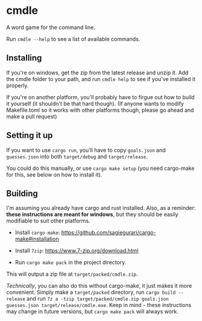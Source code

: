 # cmdle
A word game for the command line.

Run `cmdle --help` to see a list of available commands.

## Installing
If you're on windows, get the zip from the latest release and unzip it. Add the cmdle folder to your path, and run `cmdle help` to see if you've installed it properly.

If you're on another platform, you'll probably have to firgue out how to build it yourself (it shouldn't be that hard though). (If anyone wants to modify Makefile.toml so it works with other platforms though, please go ahead and make a pull request)

## Setting it up
If you want to use `cargo run`, you'll have to copy `goals.json` and `guesses.json` into both `target/debug` and `target/release`.

You could do this manually, or use `cargo make setup` (you need cargo-make for this, see below on how to install it).

## Building
I'm assuming you already have cargo and rust installed. Also, as a reminder: **these instructions are meant for windows**, but they should be easily modifiable to suit other platforms.

- Install `cargo-make`: https://github.com/sagiegurari/cargo-make#installation

- Install `7zip`: https://www.7-zip.org/download.html

- Run `cargo make pack` in the project directory.

This will output a zip file at `target/packed/cmdle.zip`.

*Technically*, you can also do this without cargo-make, it just makes it more convenient. Simply make a `target/packed` directory, run `cargo build --release` and run `7z a -tzip target/packed/cmdle.zip goals.json guesses.json target/release/cmdle.exe`. Keep in mind - these instructions may change in future versions, but `cargo make pack` will always work.
